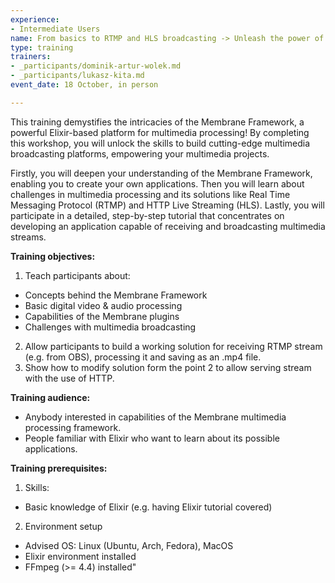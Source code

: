 ```yaml
---
experience:
- Intermediate Users
name: From basics to RTMP and HLS broadcasting -> Unleash the power of Membrane
type: training
trainers:
- _participants/dominik-artur-wolek.md
- _participants/lukasz-kita.md
event_date: 18 October, in person

---
```

This training demystifies the intricacies of the Membrane Framework, a powerful Elixir-based platform for multimedia processing! By completing this workshop, you will unlock the skills to build cutting-edge multimedia broadcasting platforms, empowering your multimedia projects. 

Firstly, you will deepen your understanding of the Membrane Framework, enabling you to create your own applications. Then you will learn about challenges in multimedia processing and its solutions like Real Time Messaging Protocol (RTMP) and HTTP Live Streaming (HLS). Lastly, you will participate in a detailed, step-by-step tutorial that concentrates on developing an application capable of receiving and broadcasting multimedia streams.

**Training objectives:**

1. Teach participants about:
- Concepts behind the Membrane Framework
- Basic digital video & audio processing
- Capabilities of the Membrane plugins
- Challenges with multimedia broadcasting
2. Allow participants to build a working solution for receiving RTMP stream (e.g. from OBS), processing it and saving as an .mp4 file.
3. Show how to modify solution form the point 2 to allow serving stream with the use of HTTP.

**Training audience:**
- Anybody interested in capabilities of the Membrane multimedia processing framework.
- People familiar with Elixir who want to learn about its possible applications.

**Training prerequisites:**
1. Skills:
- Basic knowledge of Elixir (e.g. having Elixir tutorial covered)
2. Environment setup
- Advised OS: Linux (Ubuntu, Arch, Fedora),  MacOS
- Elixir environment  installed
- FFmpeg (>= 4.4) installed"